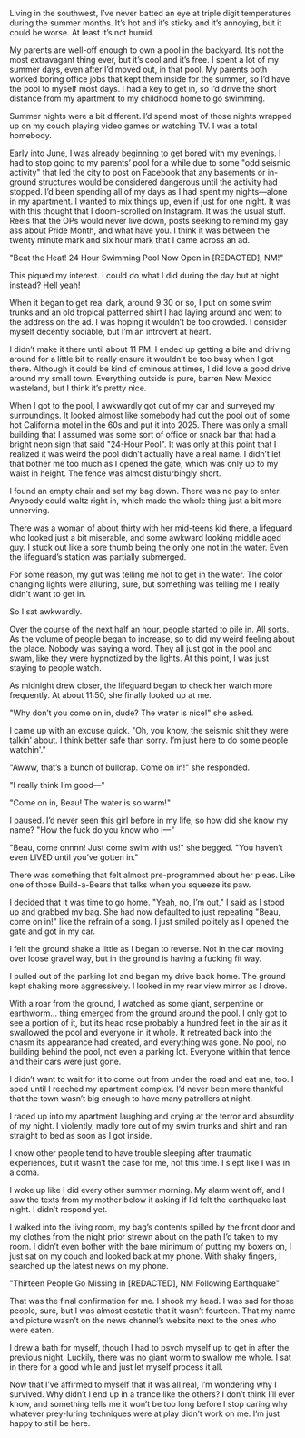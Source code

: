 Living in the southwest, I’ve never batted an eye at triple digit temperatures during the summer months. It’s hot and it’s sticky and it’s annoying, but it could be worse. At least it’s not humid.

My parents are well-off enough to own a pool in the backyard. It’s not the most extravagant thing ever, but it’s cool and it’s free. I spent a lot of my summer days, even after I’d moved out, in that pool. My parents both worked boring office jobs that kept them inside for the summer, so I’d have the pool to myself most days. I had a key to get in, so I’d drive the short distance from my apartment to my childhood home to go swimming. 

Summer nights were a bit different. I’d spend most of those nights wrapped up on my couch playing video games or watching TV. I was a total homebody. 

Early into June, I was already beginning to get bored with my evenings. I had to stop going to my parents’ pool for a while due to some "odd seismic activity" that led the city to post on Facebook that any basements or in-ground structures would be considered dangerous until the activity had stopped. I’d been spending all of my days as I had spent my nights—alone in my apartment. I wanted to mix things up, even if just for one night. It was with this thought that I doom-scrolled on Instagram. It was the usual stuff. Reels that the OPs would never live down, posts seeking to remind my gay ass about Pride Month, and what have you. I think it was between the twenty minute mark and six hour mark that I came across an ad.

"Beat the Heat! 24 Hour Swimming Pool Now Open in [REDACTED], NM!"

This piqued my interest. I could do what I did during the day but at night instead? Hell yeah! 

When it began to get real dark, around 9:30 or so, I put on some swim trunks and an old tropical patterned shirt I had laying around and went to the address on the ad. I was hoping it wouldn’t be too crowded. I consider myself decently sociable, but I’m an introvert at heart.

I didn’t make it there until about 11 PM. I ended up getting a bite and driving around for a little bit to really ensure it wouldn’t be too busy when I got there. Although it could be kind of ominous at times, I did love a good drive around my small town. Everything outside is pure, barren New Mexico wasteland, but I think it’s pretty nice.

When I got to the pool, I awkwardly got out of my car and surveyed my surroundings. It looked almost like somebody had cut the pool out of some hot California motel in the 60s and put it into 2025. There was only a small building that I assumed was some sort of office or snack bar that had a bright neon sign that said "24-Hour Pool". It was only at this point that I realized it was weird the pool didn’t actually have a real name. I didn’t let that bother me too much as I opened the gate, which was only up to my waist in height. The fence was almost disturbingly short.

I found an empty chair and set my bag down. There was no pay to enter. Anybody could waltz right in, which made the whole thing just a bit more unnerving. 

There was a woman of about thirty with her mid-teens kid there, a lifeguard who looked just a bit miserable, and some awkward looking middle aged guy. I stuck out like a sore thumb being the only one not in the water. Even the lifeguard’s station was partially submerged. 

For some reason, my gut was telling me not to get in the water. The color changing lights were alluring, sure, but something was telling me I really didn’t want to get in.

So I sat awkwardly.

Over the course of the next half an hour, people started to pile in. All sorts. As the volume of people began to increase, so to did my weird feeling about the place. Nobody was saying a word. They all just got in the pool and swam, like they were hypnotized by the lights. At this point, I was just staying to people watch.

As midnight drew closer, the lifeguard began to check her watch more frequently. At about 11:50, she finally looked up at me.

"Why don’t you come on in, dude? The water is nice!" she asked.

I came up with an excuse quick. "Oh, you know, the seismic shit they were talkin' about. I think better safe than sorry. I’m just here to do some people watchin'."

"Awww, that’s a bunch of bullcrap. Come on in!" she responded.

"I really think I’m good—"

"Come on in, Beau! The water is so warm!"

I paused. I’d never seen this girl before in my life, so how did she know my name? "How the fuck do you know who I—"

"Beau, come onnnn! Just come swim with us!" she begged. "You haven’t even LIVED until you’ve gotten in."

There was something that felt almost pre-programmed about her pleas. Like one of those Build-a-Bears that talks when you squeeze its paw. 

I decided that it was time to go home. "Yeah, no, I’m out," I said as I stood up and grabbed my bag. She had now defaulted to just repeating "Beau, come on in!" like the refrain of a song. I just smiled politely as I opened the gate and got in my car. 

I felt the ground shake a little as I began to reverse. Not in the car moving over loose gravel way, but in the ground is having a fucking fit way.

I pulled out of the parking lot and began my drive back home. The ground kept shaking more aggressively. I looked in my rear view mirror as I drove.

With a roar from the ground, I watched as some giant, serpentine or earthworm… thing emerged from the ground around the pool. I only got to see a portion of it, but its head rose probably a hundred feet in the air as it swallowed the pool and everyone in it whole. It retreated back into the chasm its appearance had created, and everything was gone. No pool, no building behind the pool, not even a parking lot. Everyone within that fence and their cars were just gone. 

I didn’t want to wait for it to come out from under the road and eat me, too. I sped until I reached my apartment complex. I’d never been more thankful that the town wasn’t big enough to have many patrollers at night.

I raced up into my apartment laughing and crying at the terror and absurdity of my night. I violently, madly tore out of my swim trunks and shirt and ran straight to bed as soon as I got inside.

I know other people tend to have trouble sleeping after traumatic experiences, but it wasn’t the case for me, not this time. I slept like I was in a coma. 

I woke up like I did every other summer morning. My alarm went off, and I saw the texts from my mother below it asking if I’d felt the earthquake last night. I didn’t respond yet.

I walked into the living room, my bag’s contents spilled by the front door and my clothes from the night prior strewn about on the path I’d taken to my room. I didn’t even bother with the bare minimum of putting my boxers on, I just sat on my couch and looked back at my phone. With shaky fingers, I searched up the latest news on my phone.

"Thirteen People Go Missing in [REDACTED], NM Following Earthquake"

That was the final confirmation for me. I shook my head. I was sad for those people, sure, but I was almost ecstatic that it wasn’t fourteen. That my name and picture wasn’t on the news channel’s website next to the ones who were eaten.

I drew a bath for myself, though I had to psych myself up to get in after the previous night. Luckily, there was no giant worm to swallow me whole. I sat in there for a good while and just let myself process it all.

Now that I’ve affirmed to myself that it was all real, I’m wondering why I survived. Why didn’t I end up in a trance like the others? I don’t think I’ll ever know, and something tells me it won’t be too long before I stop caring why whatever prey-luring techniques were at play didn’t work on me. I’m just happy to still be here.
